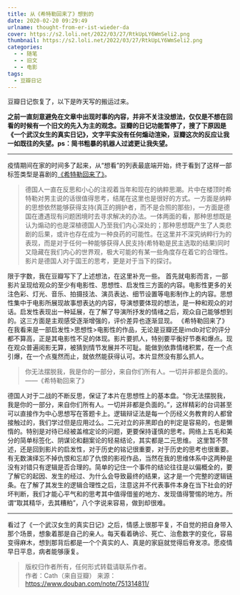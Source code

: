 ```yaml
---
title: 从《希特勒回来了》想到的
date: 2020-02-20 09:29:49
urlname: thought-from-er-ist-wieder-da
cover: https://s2.loli.net/2022/03/27/RtkUpLY6WmSeli2.png
thumbnail: https://s2.loli.net/2022/03/27/RtkUpLY6WmSeli2.png
categories:
  - - 随笔
  - - 旧文
  - - 电影
tags:
  - 豆瓣日记
---
```


豆瓣日记恢复了，以下是昨天写的搬运过来。

__之前一直刻意避免在文章中出现时事的内容，并非不关注没想法，仅仅是不想在回看的时候有一个旧文的先入为主的观念。豆瓣的日记功能暂停了，搜了下原因是《一个武汉女生的真实日记》，文字平实没有任何煽动渲染，豆瓣这次的反应让我一如既往的失望。ps：简书粗暴的机器人过滤更让我失望。__

<!--more-->

---

疫情期间在家的时间多了起来，从“想看”的列表最底端开始，终于看到了这样一部标签类型是喜剧的[《希特勒回来了》](https://movie.douban.com/subject/26585014/)。

>德国人一直在反思和小心的注视着当年和现在的纳粹思潮。片中在楼顶时希特勒对男主说的话很值得思考，结尾在这里也是很好的方式。一方面是纳粹的思想依然能够获得支持(真正的拥护者，而不是合照的那些)，一方面是德国在遭遇现有问题困境时去寻求解决的办法。一体两面的看，那种思想既是认为煽动的也是深植德国人乃至我们内心深处的；那种思想既产生了人类悲剧的后果，或许也存在成为一种良药的可能性。在这里并不深究纳粹行为的表现，而是对于任何一种能够获得人民支持(希特勒是民主选取的结果)同时又隐藏在我们内心的世界观，极大可能的有某一些角度存在着它的合理性。影片是德国人对于国王的思考，更是对于当下的探讨。

 限于字数，我在豆瓣写下了上述想法，在这里补充一些。  首先就电影而言，一部影片呈现给观众的至少有电影性、思想性、启发性三方面的内容。电影性更多的关注色彩、灯光、音乐、拍摄技法、演员表达、细节设置等电影制作上的内容。思想性集中于电影所展现故事想表达的内容，导演想要体现的想法，是一种和观众的对话。启发性表现出一种延展，在了解了导演所抒发的情绪之后，观众自己能够想到的。这三方面是主观感受逐渐增强的，评价差异也逐渐显现。  《希特勒回来了》在我看来是一部启发性>思想性>电影性的作品，无论是豆瓣还是imdb对它的评分都不算高，正是其电影性不足的体现。影片要抓人，特别要平衡好节奏和爆点。现在观众普遍阅影无算，被猜到情节发展并不可耻。能做到依靠情绪积累，在一个点引爆，在一个点戛然而止，就依然能获得认可。本片显然没有那么抓人。

>你无法摆脱我，我是你的一部分，来自你们所有人。一切并非都是负面的。 ——《希特勒回来了》

 德国人对于二战的不断反思，保证了本片在思想性上的基本盘。“你无法摆脱我，我是你的一部分，来自你们所有人。一切并非都是负面的。”，这样精彩的台词甚至可以直接作为中心思想写在答题卡上。逻辑辩证法是每一个历经义务教育的人都曾接触过的，我们学过但是应用过么。二元对立的非黑即白的判定是容易的，也是懒惰的。特别是对待已经被盖棺定论的问题，更要保持谨慎的思考。网络上五毛和美分的简单标签化、阴谋论和翻案论的轻易结论，其实都是二元思维。  这里暂不赘述，还是回到影片的启发性，对于历史的铭记很重要，对于历史的思考也很重要。有无数演绎忘不掉仇恨和忘却了仇恨的影视作品，当然在我的思维体系中这两种是没有对错只有逻辑是否合理的。简单的记住一个事件的结论往往是以偏概全的，要了解它的起因、发生的经过、为什么会导致最终的结果，这才是一个完整的逻辑链条。在了解了其发生的逻辑合理性之后，注意这并不代表事件本身在当下社会的好坏判断，我们才能心平气和的思考其中值得借鉴的地方、发现值得警惕的地方。所谓“取其精华，去其糟粕”，八个字说来容易，做到却很难。

 ---

看过了《一个武汉女生的真实日记》之后，情感上很那平复，不自觉的把自身带入那个场景，想象着那是自己的亲人。每天看着确诊、死亡、治愈数字的变化，容易变得麻木，想到那背后都是一个个真实的人、真是的家庭就觉得后脊发凉。愿疫情早日平息，病者能够康复。

>版权归作者所有，任何形式转载请联系作者。  
>作者：Cath（来自豆瓣）
>来源：https://www.douban.com/note/751314811/